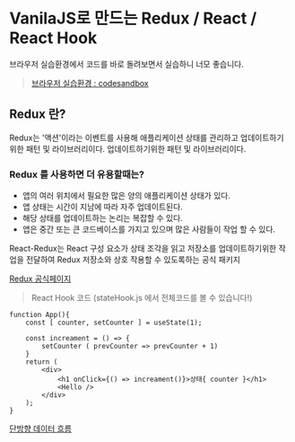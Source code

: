 # VanilaJS로 만드는 Redux / React / React Hook
브라우저 실습환경에서 코드를 바로 돌려보면서 실습하니 너모 좋습니다.
 > [브라우저 실습환경 : codesandbox](https://codesandbox.io/index2)
## Redux 란?
  Redux는 '액션'이라는 이벤트를 사용해 애플리케이션 상태를 관리하고 업데이트하기 위한 패턴 및 라이브러리이다.
 업데이트하기위한 패턴 및 라이브러리이다. 

### Redux 를 사용하면 더 유용할때는?
  - 앱의 여러 위치에서 필요한 많은 양의 애플리케이션 상태가 있다.
  - 앱 상태는 시간이 지남에 따라 자주 업데이트된다.
  - 해당 상태를 업데이트하는 논리는 복잡할 수 있다.
  - 앱은 중간 또는 큰 코드베이스를 가지고 있으며 많은 사람들이 작업 할 수 있다.

React-Redux는 React 구성 요소가 상태 조각을 읽고 저장소를 업데이트하기위한 작업을
전달하여 Redux 저장소와 상호 작용할 수 있도록하는 공식 패키지

[Redux 공식페이지](https://redux.js.org/tutorials/essentials/part-1-overview-concepts)

> React Hook 코드 (stateHook.js 에서 전체코드를 볼 수 있습니다!)
```
function App(){
    const [ counter, setCounter ] = useState(1);

    const increament = () => {
        setCounter ( prevCounter => prevCounter + 1)
    }
    return (
        <div>
            <h1 onClick={() => increament()}>상태{ counter }</h1>
            <Hello />
        </div>
    );
}
```

[단방향 데이터 흐름](https://redux.js.org/img/tutorials/essentials/one-way-data-flow.png)

